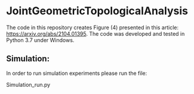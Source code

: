 # JointGeometricTopologicalAnalysis

The code in this repository creates Figure (4) presented in this article: https://arxiv.org/abs/2104.01395. 
The code was developed and tested in Python 3.7 under Windows.

## Simulation:
In order to run simulation experiments please run the file:

Simulation_run.py
